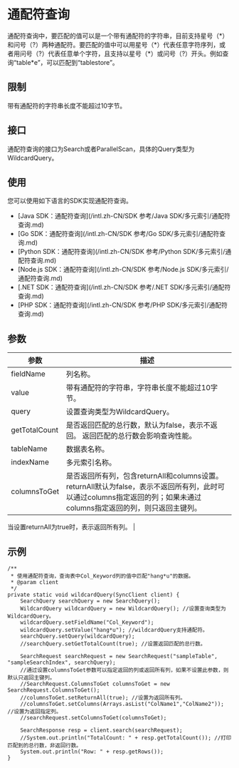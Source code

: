 # 通配符查询

通配符查询中，要匹配的值可以是一个带有通配符的字符串，目前支持星号（\*）和问号（?）两种通配符。要匹配的值中可以用星号（\*）代表任意字符序列，或者用问号（?）代表任意单个字符，且支持以星号（\*）或问号（?）开头。例如查询“table\*e”，可以匹配到“tablestore”。

## 限制

带有通配符的字符串长度不能超过10字节。

## 接口

通配符查询的接口为Search或者ParallelScan，具体的Query类型为WildcardQuery。

## 使用

您可以使用如下语言的SDK实现通配符查询。

-   [Java SDK：通配符查询](/intl.zh-CN/SDK 参考/Java SDK/多元索引/通配符查询.md)
-   [Go SDK：通配符查询](/intl.zh-CN/SDK 参考/Go SDK/多元索引/通配符查询.md)
-   [Python SDK：通配符查询](/intl.zh-CN/SDK 参考/Python SDK/多元索引/通配符查询.md)
-   [Node.js SDK：通配符查询](/intl.zh-CN/SDK 参考/Node.js SDK/多元索引/通配符查询.md)
-   [.NET SDK：通配符查询](/intl.zh-CN/SDK 参考/.NET SDK/多元索引/通配符查询.md)
-   [PHP SDK：通配符查询](/intl.zh-CN/SDK 参考/PHP SDK/多元索引/通配符查询.md)

## 参数

|参数|描述|
|--|--|
|fieldName|列名称。|
|value|带有通配符的字符串，字符串长度不能超过10字节。|
|query|设置查询类型为WildcardQuery。|
|getTotalCount|是否返回匹配的总行数，默认为false，表示不返回。 返回匹配的总行数会影响查询性能。 |
|tableName|数据表名称。|
|indexName|多元索引名称。|
|columnsToGet|是否返回所有列，包含returnAll和columns设置。 returnAll默认为false，表示不返回所有列，此时可以通过columns指定返回的列；如果未通过columns指定返回的列，则只返回主键列。

当设置returnAll为true时，表示返回所有列。 |

## 示例

```
/**
 * 使用通配符查询，查询表中Col_Keyword列的值中匹配"hang*u"的数据。
 * @param client
 */
private static void wildcardQuery(SyncClient client) {
    SearchQuery searchQuery = new SearchQuery();
    WildcardQuery wildcardQuery = new WildcardQuery(); //设置查询类型为WildcardQuery。
    wildcardQuery.setFieldName("Col_Keyword");
    wildcardQuery.setValue("hang*u"); //wildcardQuery支持通配符。
    searchQuery.setQuery(wildcardQuery);
    //searchQuery.setGetTotalCount(true); //设置返回匹配的总行数。

    SearchRequest searchRequest = new SearchRequest("sampleTable", "sampleSearchIndex", searchQuery);
    //通过设置columnsToGet参数可以指定返回的列或返回所有列，如果不设置此参数，则默认只返回主键列。
    //SearchRequest.ColumnsToGet columnsToGet = new SearchRequest.ColumnsToGet();
    //columnsToGet.setReturnAll(true); //设置为返回所有列。
    //columnsToGet.setColumns(Arrays.asList("ColName1","ColName2")); //设置为返回指定列。
    //searchRequest.setColumnsToGet(columnsToGet);

    SearchResponse resp = client.search(searchRequest);
    //System.out.println("TotalCount: " + resp.getTotalCount()); //打印匹配到的总行数，非返回行数。
    System.out.println("Row: " + resp.getRows());
}
```

